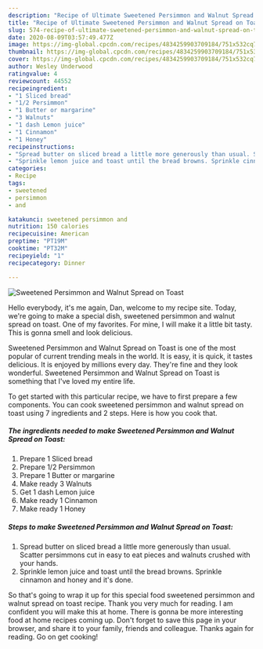 ```yaml
---
description: "Recipe of Ultimate Sweetened Persimmon and Walnut Spread on Toast"
title: "Recipe of Ultimate Sweetened Persimmon and Walnut Spread on Toast"
slug: 574-recipe-of-ultimate-sweetened-persimmon-and-walnut-spread-on-toast
date: 2020-08-09T03:57:49.477Z
image: https://img-global.cpcdn.com/recipes/4834259903709184/751x532cq70/sweetened-persimmon-and-walnut-spread-on-toast-recipe-main-photo.jpg
thumbnail: https://img-global.cpcdn.com/recipes/4834259903709184/751x532cq70/sweetened-persimmon-and-walnut-spread-on-toast-recipe-main-photo.jpg
cover: https://img-global.cpcdn.com/recipes/4834259903709184/751x532cq70/sweetened-persimmon-and-walnut-spread-on-toast-recipe-main-photo.jpg
author: Wesley Underwood
ratingvalue: 4
reviewcount: 44552
recipeingredient:
- "1 Sliced bread"
- "1/2 Persimmon"
- "1 Butter or margarine"
- "3 Walnuts"
- "1 dash Lemon juice"
- "1 Cinnamon"
- "1 Honey"
recipeinstructions:
- "Spread butter on sliced bread a little more generously than usual. Scatter persimmons cut in easy to eat pieces and walnuts crushed with your hands."
- "Sprinkle lemon juice and toast until the bread browns. Sprinkle cinnamon and honey and it&#39;s done."
categories:
- Recipe
tags:
- sweetened
- persimmon
- and

katakunci: sweetened persimmon and 
nutrition: 150 calories
recipecuisine: American
preptime: "PT19M"
cooktime: "PT32M"
recipeyield: "1"
recipecategory: Dinner

---
```



![Sweetened Persimmon and Walnut Spread on Toast](https://img-global.cpcdn.com/recipes/4834259903709184/751x532cq70/sweetened-persimmon-and-walnut-spread-on-toast-recipe-main-photo.jpg)

Hello everybody, it's me again, Dan, welcome to my recipe site. Today, we're going to make a special dish, sweetened persimmon and walnut spread on toast. One of my favorites. For mine, I will make it a little bit tasty. This is gonna smell and look delicious.



Sweetened Persimmon and Walnut Spread on Toast is one of the most popular of current trending meals in the world. It is easy, it is quick, it tastes delicious. It is enjoyed by millions every day. They're fine and they look wonderful. Sweetened Persimmon and Walnut Spread on Toast is something that I've loved my entire life.


To get started with this particular recipe, we have to first prepare a few components. You can cook sweetened persimmon and walnut spread on toast using 7 ingredients and 2 steps. Here is how you cook that.

<!--inarticleads1-->

##### The ingredients needed to make Sweetened Persimmon and Walnut Spread on Toast:

1. Prepare 1 Sliced bread
1. Prepare 1/2 Persimmon
1. Prepare 1 Butter or margarine
1. Make ready 3 Walnuts
1. Get 1 dash Lemon juice
1. Make ready 1 Cinnamon
1. Make ready 1 Honey




<!--inarticleads2-->

##### Steps to make Sweetened Persimmon and Walnut Spread on Toast:

1. Spread butter on sliced bread a little more generously than usual. Scatter persimmons cut in easy to eat pieces and walnuts crushed with your hands.
1. Sprinkle lemon juice and toast until the bread browns. Sprinkle cinnamon and honey and it&#39;s done.




So that's going to wrap it up for this special food sweetened persimmon and walnut spread on toast recipe. Thank you very much for reading. I am confident you will make this at home. There is gonna be more interesting food at home recipes coming up. Don't forget to save this page in your browser, and share it to your family, friends and colleague. Thanks again for reading. Go on get cooking!
